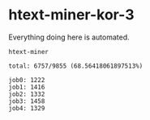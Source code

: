 # htext-miner-kor-3

Everything doing here is automated.

```
htext-miner

total: 6757/9855 (68.56418061897513%)

job0: 1222
job1: 1416
job2: 1332
job3: 1458
job4: 1329
```